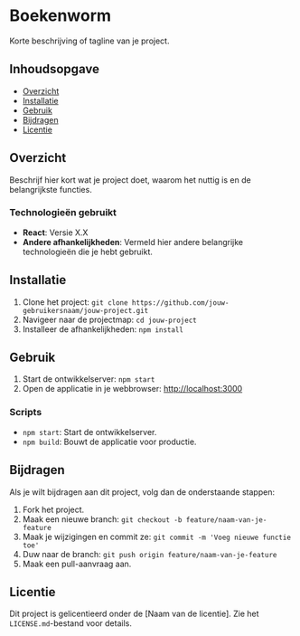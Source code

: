 # Boekenworm

Korte beschrijving of tagline van je project.

## Inhoudsopgave

- [Overzicht](#overzicht)
- [Installatie](#installatie)
- [Gebruik](#gebruik)
- [Bijdragen](#bijdragen)
- [Licentie](#licentie)

## Overzicht

Beschrijf hier kort wat je project doet, waarom het nuttig is en de belangrijkste functies.

### Technologieën gebruikt

- **React**: Versie X.X
- **Andere afhankelijkheden**: Vermeld hier andere belangrijke technologieën die je hebt gebruikt.

## Installatie

1. Clone het project: `git clone https://github.com/jouw-gebruikersnaam/jouw-project.git`
2. Navigeer naar de projectmap: `cd jouw-project`
3. Installeer de afhankelijkheden: `npm install`

## Gebruik

1. Start de ontwikkelserver: `npm start`
2. Open de applicatie in je webbrowser: [http://localhost:3000](http://localhost:3000)

### Scripts

- `npm start`: Start de ontwikkelserver.
- `npm build`: Bouwt de applicatie voor productie.

## Bijdragen

Als je wilt bijdragen aan dit project, volg dan de onderstaande stappen:

1. Fork het project.
2. Maak een nieuwe branch: `git checkout -b feature/naam-van-je-feature`
3. Maak je wijzigingen en commit ze: `git commit -m 'Voeg nieuwe functie toe'`
4. Duw naar de branch: `git push origin feature/naam-van-je-feature`
5. Maak een pull-aanvraag aan.

## Licentie

Dit project is gelicentieerd onder de [Naam van de licentie]. Zie het `LICENSE.md`-bestand voor details.